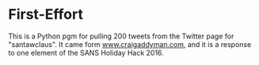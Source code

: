 # First-Effort
This is a Python pgm for pulling 200 tweets from the Twitter page for "santawclaus".  It came form www.craigaddyman.com, and it is a response to one element of the SANS Holiday Hack 2016.
